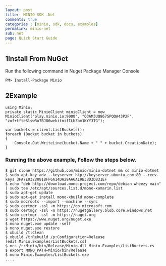 ```yaml
---
layout: post
title:  MINIO SDK .Net
comments: true
categories : [minio, sdk, docs, examples]
permalink: minio-net
sub: net 
page: Quick Start Guide
---
```

 
## <span>1</span>Install From NuGet
Run the following command in Nuget Package Manager Console

<pre class="code-toolbar"><code class="language-bash">PM> Install-Package Minio</code></pre>
 
## <span>2</span>Example

<pre class="code-toolbar m-b-10"><code class="language-java">using Minio;
private static MinioClient minioClient = new MinioClient("play.minio.io:9000", "Q3AM3UQ867SPQQA43P2F", "zuf+tfteSlswRu7BJ86wekitnifILbZam1KYY3TG");

var buckets = client.ListBuckets();
foreach (Bucket bucket in buckets)
{
    Console.Out.WriteLine(bucket.Name + " " + bucket.CreationDate);
}</code></pre>
	
   
### Running the above example, Follow the steps below.
<pre class="code-toolbar"><code class="language-java">$ git clone https://github.com/minio/minio-dotnet && cd minio-dotnet
$ sudo apt-key adv --keyserver hkp://keyserver.ubuntu.com:80 --recv-keys 3FA7E0328081BFF6A14DA29AA6A19B38D3D831EF
$ echo "deb http://download.mono-project.com/repo/debian wheezy main" | sudo tee /etc/apt/sources.list.d/mono-xamarin.list
$ sudo apt-get update
$ sudo apt-get install mono-xbuild mono-complete
$ sudo mozroots --import --machine --sync 
$ sudo certmgr -ssl -m https://go.microsoft.com
$ sudo certmgr -ssl -m https://nugetgallery.blob.core.windows.net
$ sudo certmgr -ssl -m https://nuget.org
$ wget https://www.nuget.org/nuget.exe
$ mono nuget.exe update -self
$ mono nuget.exe restore
$ xbuild /t:Clean
$ xbuild /t:Rebuild /p:Configuration=Release
[edit Minio.Examples/ListBuckets.cs]
$ mcs /r:Minio/bin/Release/Minio.dll Minio.Examples/ListBuckets.cs
$ export MONO_PATH=Minio/bin/Release
$ mono Minio.Examples/ListBuckets.exe
....</code></pre>
	
 